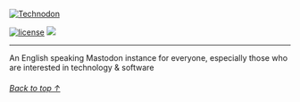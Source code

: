 [![Technodon](https://i.imgur.com/nGb5Ks9.png)](https://technodon.org)

[![license](https://img.shields.io/badge/License-APGL-red.svg?logo=internetarchive&logoColor=white&labelColor=464646&style=for-the-badge)](LICENSE)
[![](https://img.shields.io/uptimerobot/ratio/m796497185-d6b75f55b4564fd111dfa478?logo=audiomack&logoColor=white&labelColor=464646&style=for-the-badge)](https://status.technodon.org)

---

An English speaking Mastodon instance for everyone, especially those who are interested in technology & software

###### [Back to top ↑](https://github.com/technodon-org/technodon#)
